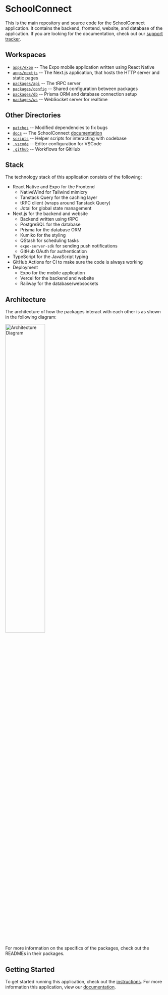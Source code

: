 # SchoolConnect

This is the main repository and source code for the SchoolConnect application. It contains the backend, frontend, website, and database of the application. If you are looking for the documentation, check out our [support tracker](https://github.com/Yash-Singh1/schoolconnect/issues).

## Workspaces

- [`apps/expo`](apps/expo) -- The Expo mobile application written using React Native
- [`apps/nextjs`](apps/nextjs) -- The Next.js application, that hosts the HTTP server and static pages
- [`packages/api`](packages/api) -- The tRPC server
- [`packages/config`](packages/config) -- Shared configuration between packages
- [`packages/db`](packages/db) -- Prisma ORM and database connection setup
- [`packages/ws`](packages/ws) -- WebSocket server for realtime

## Other Directories

- [`patches`](patches) -- Modified dependencies to fix bugs
- [`docs`](docs) -- The SchoolConnect [documentation](https://schoolconnect-docs.vercel.app/)
- [`scripts`](scripts) -- Helper scripts for interacting with codebase
- [`.vscode`](.vscode) -- Editor configuration for VSCode
- [`.github`](.github) -- Workflows for GitHub

## Stack

The technology stack of this application consists of the following:

- React Native and Expo for the Frontend
  - NativeWind for Tailwind mimicry
  - Tanstack Query for the caching layer
  - tRPC client (wraps around Tanstack Query)
  - Jotai for global state management
- Next.js for the backend and website
  - Backend written using tRPC
  - PostgreSQL for the database
  - Prisma for the database ORM
  - Kumiko for the styling
  - QStash for scheduling tasks
  - `expo-server-sdk` for sending push notifications
  - GitHub OAuth for authentication
- TypeScript for the JavaScript typing
- GitHub Actions for CI to make sure the code is always working
- Deployment
  - Expo for the mobile application
  - Vercel for the backend and website
  - Railway for the database/websockets

## Architecture

The architecture of how the packages interact with each other is as shown in the following diagram:

<img src="./docs/assets/highlevel.png" alt="Architecture Diagram" width="50%" />

For more information on the specifics of the packages, check out the READMEs in their packages.

## Getting Started

To get started running this application, check out the [instructions](./INSTRUCTIONS.md). For more information this application, view our [documentation](https://schoolconnect-docs.vercel.app/).

